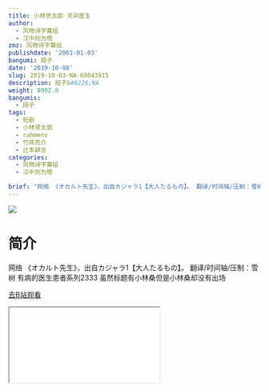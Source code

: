```yaml
---
title: 小林贤太郎 灵异医生
author:
  - 风物诗字幕组
  - 汉中则为橙
zmz: 风物诗字幕组
publishdate: '2001-01-03'
bangumi: 段子
date: '2019-10-08'
slug: 2019-10-03-NA-69843915
description: 段子&#8226;NA
weight: 8992.0
bangumis:
  - 段子
tags:
  - 短剧
  - 小林贤太郎
  - rahmens
  - 竹井亮介
  - 辻本耕志
categories:
  - 风物诗字幕组
  - 汉中则为橙

brief: "网络 《オカルト先生》，出自カジャラ1【大人たるもの】。 翻译/时间轴/压制：雪树 有病的医生患者系列2333 虽然标题有小林桑但是小林桑却没有出场"
---
```

![](https://raw.githubusercontent.com/tcgriffith/owaraisite/master/static/tmpimg/c4327b70a1bdfe1127c58844d0892798f05a9c18.jpg.480.jpg)
# 简介  
网络
《オカルト先生》，出自カジャラ1【大人たるもの】。
翻译/时间轴/压制：雪树
有病的医生患者系列2333
虽然标题有小林桑但是小林桑却没有出场  

[去B站观看](https://www.bilibili.com/video/av69843915/)
<div class ="resp-container"><iframe class="testiframe" src="//player.bilibili.com/player.html?aid=69843915"", scrolling="no", allowfullscreen="true" > </iframe></div> 
